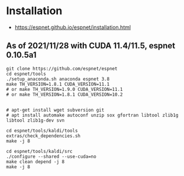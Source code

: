# Installation

* https://espnet.github.io/espnet/installation.html

## As of 2021/11/28 with CUDA 11.4/11.5, espnet 0.10.5a1

    git clone https://github.com/espnet/espnet
    cd espnet/tools
    ./setup_anaconda.sh anaconda espnet 3.8
    make TH_VERSION=1.8.1 CUDA_VERSION=11.1
    # or make TH_VERSION=1.9.0 CUDA_VERSION=11.1
    # or make TH_VERSION=1.8.1 CUDA_VERSION=10.2


    # apt-get install wget subversion git
    # apt install automake autoconf unzip sox gfortran libtool zlib1g libtool zlib1g-dev svn

    cd espnet/tools/kaldi/tools
    extras/check_dependencies.sh
    make -j 8

    cd espnet/tools/kaldi/src
    ./configure --shared --use-cuda=no
    make clean depend -j 8
    make -j 8

